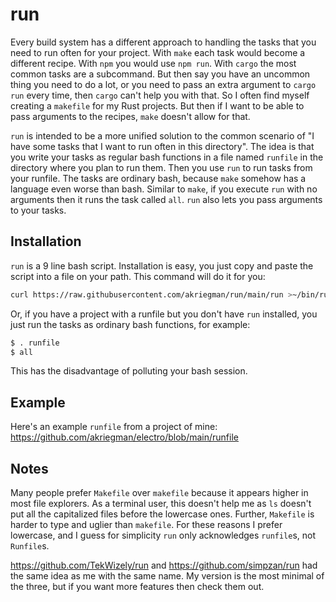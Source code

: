 # run
Every build system has a different approach to handling the tasks that you need to run often for your project. With `make` each task would become a different recipe. With `npm` you would use `npm run`. With `cargo` the most common tasks are a subcommand. But then say you have an uncommon thing you need to do a lot, or you need to pass an extra argument to `cargo run` every time, then `cargo` can't help you with that. So I often find myself creating a `makefile` for my Rust projects. But then if I want to be able to pass arguments to the recipes, `make` doesn't allow for that.

`run` is intended to be a more unified solution to the common scenario of "I have some tasks that I want to run often in this directory". The idea is that you write your tasks as regular bash functions in a file named `runfile` in the directory where you plan to run them. Then you use `run` to run tasks from your runfile. The tasks are ordinary bash, because `make` somehow has a language even worse than bash. Similar to `make`, if you execute `run` with no arguments then it runs the task called `all`. `run` also lets you pass arguments to your tasks.

## Installation

`run` is a 9 line bash script. Installation is easy, you just copy and paste the script into a file on your path. This command will do it for you:
```bash
curl https://raw.githubusercontent.com/akriegman/run/main/run >~/bin/run ; chmod +x ~/bin/run
```
Or, if you have a project with a runfile but you don't have `run` installed, you just run the tasks as  ordinary bash functions, for example:
```bash
$ . runfile
$ all
```
This has the disadvantage of polluting your bash session.

## Example
Here's an example `runfile` from a project of mine: https://github.com/akriegman/electro/blob/main/runfile

## Notes

Many people prefer `Makefile` over `makefile` because it appears higher in most file explorers. As a terminal user, this doesn't help me as `ls` doesn't put all the capitalized files before the lowercase ones. Further, `Makefile` is harder to type and uglier than `makefile`. For these reasons I prefer lowercase, and I guess for simplicity `run` only acknowledges `runfile`s, not `Runfile`s.

https://github.com/TekWizely/run and https://github.com/simpzan/run had the same idea as me with the same name. My version is the most minimal of the three, but if you want more features then check them out.
